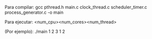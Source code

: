 Para compilar:
gcc pthread.h main.c clock_thread.c scheduler_timer.c process_generator.c -o main

Para ejecutar:
<num_cpu><num_cores><num_thread><frecuencia process_generator><frecuencia scheduler>

(Por ejemplo):
./main 1 2 3 1 2
